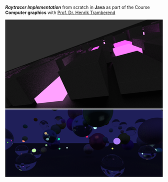 ***Raytracer Implementation*** from scratch in **Java**
as part of the Course **Computer graphics** with [Prof. Dr. Henrik Tramberend](https://tramberend.beuth-hochschule.de/)

![](https://raw.githubusercontent.com/Tautellini/Java-Raytracer/master/doc/a08-1.png)
![](https://raw.githubusercontent.com/Tautellini/Java-Raytracer/master/doc/a06-mirrors-glass-2.png)
